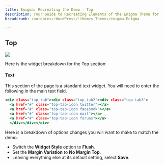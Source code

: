 ```yaml
---
title: Enigma: Recreating the Demo - Top
description: Your Guide to Recreating Elements of the Enigma Theme for WordPress
breadcrumb: /wordpress:WordPress/!themes:Themes/enigma:Enigma

---
```


Top
-----

![][demo]

Here is the widget breakdown for the Top section:

#### Text

This section of the page is a standard text widget. You will need to enter the following in the main text field.

~~~ .html
<div class="top-tab"><div class="top-tab2"><div class="top-tab3">
  <a href="#" class="top-tab-icon twitter"></a>
  <a href="#" class="top-tab-icon facebook"></a>
  <a href="#" class="top-tab-icon mail"></a>
  <a href="#" class="top-tab-icon forums"></a>
  </div></div></div>
~~~

Here is a breakdown of options changes you will want to make to match the demo.

* Switch the **Widget Style** option to **Flush**.
* Set the **Margin Variation** to **No Margin Top**.
* Leaving everything else at its default setting, select **Save**.

[demo]: assets/demo_1.jpeg

